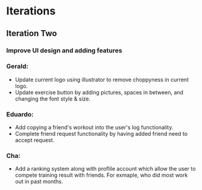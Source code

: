 # Iterations

## Iteration Two

### Improve UI design and adding features ###

### Gerald:
* Update current logo using illustrator to remove choppyness in current logo.
* Update exercise button by adding pictures, spaces in between, and changing the font style & size.

### Eduardo:
* Add copying a friend's workout into the user's log functionality.
* Complete friend request functionality by having added friend need to accept request.

### Cha:
* Add a ranking system along with proflile account which allow the user to compete training result with friends. For exmaple, who did most work out in past months. 



